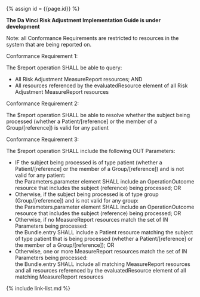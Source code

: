 
{% assign id = {{page.id}} %}

<div markdown="1" class="bg-info">
<b>The Da Vinci Risk Adjustment Implementation Guide is under development</b>
</div>

Note: all Conformance Requirements are restricted to resources in the system that are being reported on.

Conformance Requirement 1:  

The $report operation SHALL be able to query:
  - All Risk Adjustment MeasureReport resources; AND
  - All resources referenced by the evaluatedResource element of all Risk Adjustment MeasureReport resources  

Conformance Requirement 2:  

The $report operation SHALL be able to resolve whether the subject being processed (whether a Patient/[reference] or the member of a Group/[reference]) is valid for any patient  

Conformance Requirement 3:  

The $report operation SHALL include the following OUT Parameters:
  - IF the subject being processed is of type patient (whether a Patient/[reference] or the member of a Group/[reference]) and is not valid for any patient:  
  the Parameters.parameter element SHALL include an OperationOutcome resource that includes the subject (reference) being processed; OR  
  - Otherwise, if the subject being processed is of type group (Group/[reference]) and is not valid for any group:  
  the Parameters.parameter element SHALL include an OperationOutcome resource that includes the subject (reference) being processed; OR
  - Otherwise, if no MeasureReport resources match the set of IN Parameters being processed:  
  the Bundle.entry SHALL include a Patient resource matching the subject of type patient that is being processed (whether a Patient/[reference] or the member of a Group/[reference]); OR
  - Otherwise, one or more MeasureReport resources match the set of IN Parameters being processed:  
  the Bundle.entry SHALL include all matching MeasureReport resources and all resources referenced by the evaluatedResource element of all matching MeasureReport resources
  

{% include link-list.md %}
